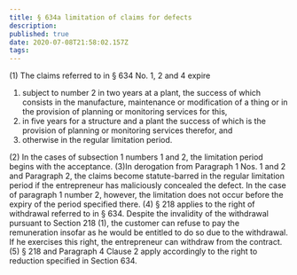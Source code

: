 ```yaml
---
title: § 634a limitation of claims for defects
description: 
published: true
date: 2020-07-08T21:58:02.157Z
tags: 
---
```


(1) The claims referred to in § 634 No. 1, 2 and 4 expire
1. subject to number 2 in two years at a plant, the success of which consists in the manufacture, maintenance or modification of a thing or in the provision of planning or monitoring services for this,
2. in five years for a structure and a plant the success of which is the provision of planning or monitoring services therefor, and
3. otherwise in the regular limitation period.

(2) In the cases of subsection 1 numbers 1 and 2, the limitation period begins with the acceptance.
(3)In derogation from Paragraph 1 Nos. 1 and 2 and Paragraph 2, the claims become statute-barred in the regular limitation period if the entrepreneur has maliciously concealed the defect. In the case of paragraph 1 number 2, however, the limitation does not occur before the expiry of the period specified there.
(4) § 218 applies to the right of withdrawal referred to in § 634. Despite the invalidity of the withdrawal pursuant to Section 218 (1), the customer can refuse to pay the remuneration insofar as he would be entitled to do so due to the withdrawal. If he exercises this right, the entrepreneur can withdraw from the contract.
(5) § 218 and Paragraph 4 Clause 2 apply accordingly to the right to reduction specified in Section 634.

